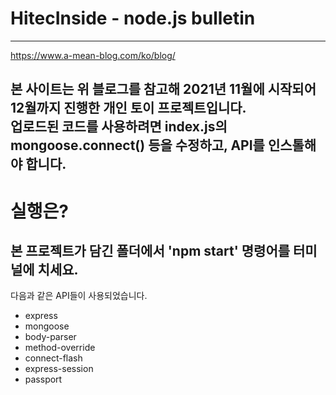 # HitecInside - node.js bulletin
-----------
https://www.a-mean-blog.com/ko/blog/   
         
본 사이트는 위 블로그를 참고해 2021년 11월에 시작되어 12월까지 진행한 개인 토이 프로젝트입니다.     
업로드된 코드를 사용하려면 index.js의 mongoose.connect() 등을 수정하고, API를 인스톨해야 합니다.      
---------
# 실행은?    
본 프로젝트가 담긴 폴더에서 'npm start' 명령어를 터미널에 치세요.   
----------  
다음과 같은 API들이 사용되었습니다.      
+ express    
+ mongoose    
+ body-parser   
+ method-override   
+ connect-flash   
+ express-session   
+ passport   